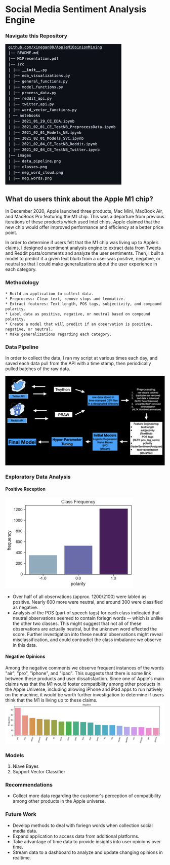 # Social Media Sentiment Analysis Engine

### Navigate this Repository

![github_directory](https://github.com/xinegan88/AppleM1OpinionMining/blob/main/images/githib_directory.png)

## What do users think about the Apple M1 chip?

In December 2020, Apple launched three products, Mac Mini, MacBook Air, and MacBook Pro featuring the M1 chip. This was a departure from previous iterations of these products which used Intel chips. Apple claimed that the new chip would offer improved performance and efficiency at a better price point.

In order to determine if users felt that the M1 chip was living up to Apple’s claims, I designed a sentiment analysis engine to extract data from Tweets and Reddit posts/comments and analyze the user sentiments. Then, I built a model to predict if a given text blurb from a user was positive, negative, or neutral so that I could make generalizations about   the user experience in each category.

### Methodology
	* Build an application to collect data.
	* Preprocess: Clean text, remove stops and lemmatize.
	* Extract features: Text length, POS tags, subjectivity, and compound polarity.
	* Label data as positive, negative, or neutral based on compound polarity.
	* Create a model that will predict if an observation is positive, negative, or neutral.
	* Make generalizations regarding each category.

### Data Pipeline
In order to collect the data, I ran my script at various times each day, and saved each data pull from the API with a time stamp, then periodically pulled batches of the raw data.

![DataPipeline](https://github.com/xinegan88/AppleM1OpinionMining/blob/main/images/data_pipeline.png)

### Exploratory Data Analysis
#### Positive Reception
![DataClasses](https://github.com/xinegan88/AppleM1OpinionMining/blob/main/images/classes.png)
* Over half of all observations (approx. 1200/2100) were labled as positive. Nearly 600 more were neutral, and around 300 were classified as negative.  
* Analysis of the POS (part of speech tags) for each class indicated that neutral observations seemed to contain foriegn words -- which is unlike the other two classes. This might suggest that not all of these observations are actually neutral, but the unknown word effected the score. Further investigation into these neutral observations might reveal misclassification, and could contradict the class imbalance we observe in this data.

#### Negative Opinions
Among the negative comments we observe frequent instances of the words "air", "pro", "iphone", and "ipad". This suggests that there is some link between these products and user dissatisfaction. Since one of Apple's main claims was that the M1 would foster compatibility among other products in the Apple Universe, including allowing iPhone and iPad apps to run natively on the machine, it would be worth further investigation to determine if users think that the M1 is living up to these claims. 
![NegativeWords](https://github.com/xinegan88/AppleM1OpinionMining/blob/main/images/neg_words.png)

### Models
1. Niave Bayes
2. Support Vector Classifier

### Recommendations
* Collect more data regarding the customer's perception of compatibility among other products in the Apple universe.

### Future Work
* Develop methods to deal with foriegn words when collection social media data.
* Expand application to access data from additional platforms.
* Take advantage of time data to provide insights into user opinions over time.
* Stream data to a dashboard to analyze and update changing opinions in realtime.

